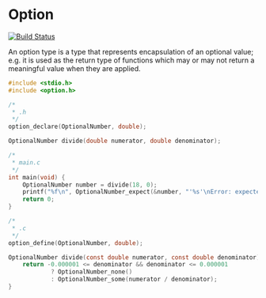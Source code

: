 # Option

[![Build Status](https://travis-ci.org/daddinuz/option.svg?branch=master)](https://travis-ci.org/daddinuz/option)

An option type is a type that represents encapsulation of an optional value;
e.g. it is used as the return type of functions which may or may not return a meaningful value when they are applied.

```C
#include <stdio.h>
#include <option.h>

/*
 * .h
 */
option_declare(OptionalNumber, double);

OptionalNumber divide(double numerator, double denominator);

/*
 * main.c
 */
int main(void) {
    OptionalNumber number = divide(18, 0);
    printf("%f\n", OptionalNumber_expect(&number, "'%s'\nError: expected a number", TRACE));
    return 0;
}

/*
 * .c
 */
option_define(OptionalNumber, double);

OptionalNumber divide(const double numerator, const double denominator) {
    return -0.000001 <= denominator && denominator <= 0.000001
            ? OptionalNumber_none()
            : OptionalNumber_some(numerator / denominator);
}
```
